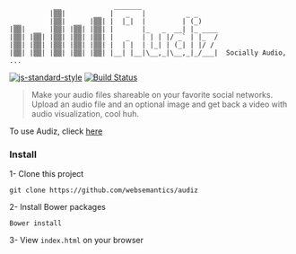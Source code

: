 ```
           __             _______
          |▒▒|       __  |   _   |          _ _  
 __       |▒▒|  __  |▒▒| |  |_|  |         | (_)  
|▒▒|  __  |▒▒| |▒▒| |▒▒| |       |_   _  __| |_ ____
|▒▒| |▒▒| |▒▒| |▒▒| |▒▒| |   _   | | | |/ _` | |_  /
|▒▒| |▒▒| |▒▒| |▒▒| |▒▒| |  | |  | |_| | (_| | |/ /
|▒▒| |▒▒| |▒▒| |▒▒| |▒▒| |__| |__|\__,_|\__,_|_/___|  Socially Audio, ...

```      
 [![js-standard-style](https://img.shields.io/badge/code%20style-standard-brightgreen.svg)](http://standardjs.com/)
[![Build Status](https://travis-ci.org/websemantics/audiz.svg?branch=master)](https://travis-ci.org/websemantics/audiz)

> Make your audio files shareable on your favorite social networks. Upload an audio file and an optional image and get back a video with audio visualization, cool huh.

To use Audiz, clieck  [here](http://websemantics.github.io/audiz)


### Install

1- Clone this project

```
git clone https://github.com/websemantics/audiz
```

2- Install Bower packages

```
Bower install
```

3- View `index.html` on your browser
